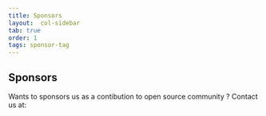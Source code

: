```yaml
---
title: Sponsors
layout:  col-sidebar
tab: true
order: 1
tags: sponsor-tag
---
```


## Sponsors

Wants to sponsors us as a contibution to open source community ? Contact us at: 
